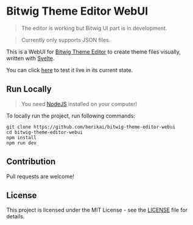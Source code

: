 # Bitwig Theme Editor WebUI

> The editor is working but Bitwig UI part is in development.

> Currently only supports JSON files.

This is a WebUI for [Bitwig Theme Editor](https://github.com/berikai/bitwig-theme-editor) to create theme files visually, written with [Svelte](https://svelte.dev).

You can click [here](https://berikai.github.io/bitwig-theme-editor-webui/) to test it live in its current state.

## Run Locally

> You need [NodeJS](https://nodejs.org) installed on your computer!

To locally run the project, run following commands:

    git clone https://github.com/berikai/bitwig-theme-editor-webui
    cd bitwig-theme-editor-webui
    npm install
    npm run dev

## Contribution

Pull requests are welcome!

## License

This project is licensed under the MIT License - see the [LICENSE](LICENSE) file for details.